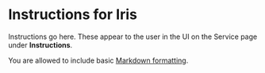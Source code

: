 # Instructions for Iris

Instructions go here. These appear to the user in the UI on the Service page under **Instructions**.

You are allowed to include basic [Markdown formatting](https://www.markdownguide.org/basic-syntax).

